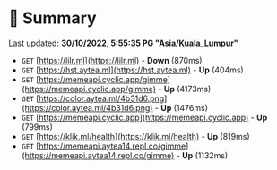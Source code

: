 # 📖 Summary
Last updated: **30/10/2022, 5:55:35 PG "Asia/Kuala_Lumpur"**

- `GET` [https://lilr.ml](https://lilr.ml) - **Down** (870ms)
- `GET` [https://hst.aytea.ml](https://hst.aytea.ml) - **Up** (404ms)
- `GET` [https://memeapi.cyclic.app/gimme](https://memeapi.cyclic.app/gimme) - **Up** (4173ms)
- `GET` [https://color.aytea.ml/4b31d6.png](https://color.aytea.ml/4b31d6.png) - **Up** (1476ms)
- `GET` [https://memeapi.cyclic.app](https://memeapi.cyclic.app) - **Up** (799ms)
- `GET` [https://klik.ml/health](https://klik.ml/health) - **Up** (819ms)
- `GET` [https://memeapi.aytea14.repl.co/gimme](https://memeapi.aytea14.repl.co/gimme) - **Up** (1132ms)
